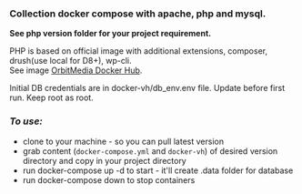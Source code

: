### Collection docker compose with apache, php and mysql.

__See php version folder for your project requirement.__

PHP is based on official image with additional extensions, composer, drush(use local for D8+), wp-cli.   
See image [OrbitMedia Docker Hub](https://hub.docker.com/r/orbitmedia/php/).

Initial DB credentials are in docker-vh/db_env.env file. Update before first run. Keep root as root.

### _To use:_

- clone to your machine - so you can pull latest version
- grab content (```docker-compose.yml``` and ```docker-vh```) of desired version directory and copy in your project directory
- run docker-compose up -d to start - it'll create .data folder for database
- run docker-compose down to stop containers
